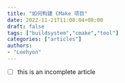 ```yaml
---
title: "如何构建 CMake 项目"
date: 2022-11-21T11:08:04+08:00
draft: false
tags: ["buildsystem","cmake","tool"]
categories: ["articles"]
authors:
- "Leehyon"
---
```


- [ ] this is an incomplete article